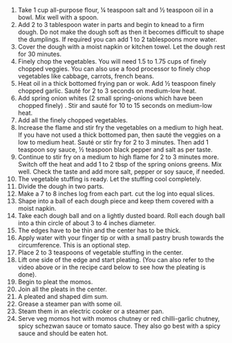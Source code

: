 1. Take 1 cup all-purpose flour, ¼ teaspoon salt and ½ teaspoon oil in a bowl. Mix well with a spoon.
2. Add 2 to 3 tablespoon water in parts and begin to knead to a firm dough. Do not make the dough soft as then it becomes difficult to shape the dumplings. If required you can add 1 to 2 tablespoons more water.
3. Cover the dough with a moist napkin or kitchen towel. Let the dough rest for 30 minutes.
4. Finely chop the vegetables. You will need 1.5 to 1.75 cups of finely chopped veggies. You can also use a food processor to finely chop vegetables like cabbage, carrots, french beans.
5. Heat oil in a thick bottomed frying pan or wok. Add ½ teaspoon finely chopped garlic. Sauté for 2 to 3 seconds on medium-low heat.
6. Add spring onion whites (2 small spring-onions which have been chopped finely) . Stir and sauté for 10 to 15 seconds on medium-low heat.
7. Add all the finely chopped vegetables.
8. Increase the flame and stir fry the vegetables on a medium to high heat. If you have not used a thick bottomed pan, then sauté the veggies on a low to medium heat. Sauté or stir fry for 2 to 3 minutes. Then add 1 teaspoon soy sauce, ½ teaspoon black pepper and salt as per taste.
9. Continue to stir fry on a medium to high flame for 2 to 3 minutes more. Switch off the heat and add 1 to 2 tbsp of the spring onions greens. Mix well. Check the taste and add more salt, pepper or soy sauce, if needed.
10. The vegetable stuffing is ready. Let the stuffing cool completely.
11. Divide the dough in two parts.
12. Make a 7 to 8 inches log from each part. cut the log into equal slices.
13. Shape into a ball of each dough piece and keep them covered with a moist napkin.
14. Take each dough ball and on a lightly dusted board. Roll each dough ball into a thin circle of about 3 to 4 inches diameter.
15. The edges have to be thin and the center has to be thick.
16. Apply water with your finger tip or with a small pastry brush towards the circumference. This is an optional step.
17. Place 2 to 3 teaspoons of vegetable stuffing in the center.
18. Lift one side of the edge and start pleating. (You can also refer to the video above or in the recipe card below to see how the pleating is done).
19. Begin to pleat the momos.
20. Join all the pleats in the center.
21. A pleated and shaped dim sum.
22. Grease a steamer pan with some oil.
23. Steam them in an electric cooker or a steamer pan.
24. Serve veg momos hot with momos chutney or red chilli-garlic chutney, spicy schezwan sauce or tomato sauce. They also go best with a spicy sauce and should be eaten hot.
